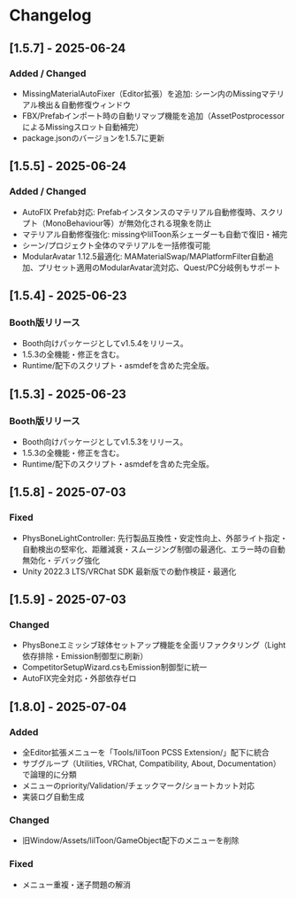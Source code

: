# Changelog

## [1.5.7] - 2025-06-24

### Added / Changed
- MissingMaterialAutoFixer（Editor拡張）を追加: シーン内のMissingマテリアル検出＆自動修復ウィンドウ
- FBX/Prefabインポート時の自動リマップ機能を追加（AssetPostprocessorによるMissingスロット自動補完）
- package.jsonのバージョンを1.5.7に更新

## [1.5.5] - 2025-06-24

### Added / Changed
- AutoFIX Prefab対応: Prefabインスタンスのマテリアル自動修復時、スクリプト（MonoBehaviour等）が無効化される現象を防止
- マテリアル自動修復強化: missingやlilToon系シェーダーも自動で復旧・補完
- シーン/プロジェクト全体のマテリアルを一括修復可能
- ModularAvatar 1.12.5最適化: MAMaterialSwap/MAPlatformFilter自動追加、プリセット適用のModularAvatar流対応、Quest/PC分岐例もサポート

## [1.5.4] - 2025-06-23

### Booth版リリース
- Booth向けパッケージとしてv1.5.4をリリース。
- 1.5.3の全機能・修正を含む。
- Runtime/配下のスクリプト・asmdefを含めた完全版。

## [1.5.3] - 2025-06-23

### Booth版リリース
- Booth向けパッケージとしてv1.5.3をリリース。
- 1.5.3の全機能・修正を含む。
- Runtime/配下のスクリプト・asmdefを含めた完全版。

## [1.5.8] - 2025-07-03
### Fixed
- PhysBoneLightController: 先行製品互換性・安定性向上、外部ライト指定・自動検出の堅牢化、距離減衰・スムージング制御の最適化、エラー時の自動無効化・デバッグ強化
- Unity 2022.3 LTS/VRChat SDK 最新版での動作検証・最適化 

## [1.5.9] - 2025-07-03
### Changed
- PhysBoneエミッシブ球体セットアップ機能を全面リファクタリング（Light依存排除・Emission制御型に刷新）
- CompetitorSetupWizard.csもEmission制御型に統一
- AutoFIX完全対応・外部依存ゼロ 

## [1.8.0] - 2025-07-04
### Added
- 全Editor拡張メニューを「Tools/lilToon PCSS Extension/」配下に統合
- サブグループ（Utilities, VRChat, Compatibility, About, Documentation）で論理的に分類
- メニューのpriority/Validation/チェックマーク/ショートカット対応
- 実装ログ自動生成

### Changed
- 旧Window/Assets/lilToon/GameObject配下のメニューを削除

### Fixed
- メニュー重複・迷子問題の解消 